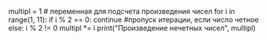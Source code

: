 multipl = 1 # переменная для подсчета произведения чисел
for i in range(1, 11):
    if i % 2 == 0: 
        continue #пропуск итерации, если число четное
    else:
        i % 2 != 0 
        multipl *= i
print("Произведение нечетных чисел", multipl)
